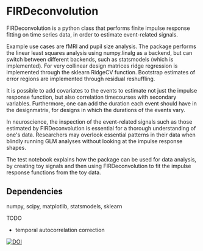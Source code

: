 # FIRDeconvolution
FIRDeconvolution is a python class that performs finite impulse response fitting on time series data, in order to estimate event-related signals. 


Example use cases are fMRI and pupil size analysis. The package performs the linear least squares analysis using numpy.linalg as a backend, but can switch between different backends, such as statsmodels (which is implemented). For very collinear design matrices ridge regression is implemented through the sklearn RidgeCV function. Bootstrap estimates of error regions are implemented through residual reshuffling. 


It is possible to add covariates to the events to estimate not just the impulse response function, but also correlation timecourses with secondary variables. Furthermore, one can add the duration each event should have in the designmatrix, for designs in which the durations of the events vary. 


In neuroscience, the inspection of the event-related signals such as those estimated by FIRDeconvolution is essential for a thorough understanding of one's data. Researchers may overlook essential patterns in their data when blindly running GLM analyses without looking at the impulse response shapes. 


The test notebook explains how the package can be used for data analysis, by creating toy signals and then using FIRDeconvolution to fit the impulse response functions from the toy data. 


## Dependencies
numpy, scipy, matplotlib, statsmodels, sklearn

TODO
- temporal autocorrelation correction





[![DOI](https://zenodo.org/badge/doi/10.5281/zenodo.46216.svg)](http://dx.doi.org/10.5281/zenodo.46216)


